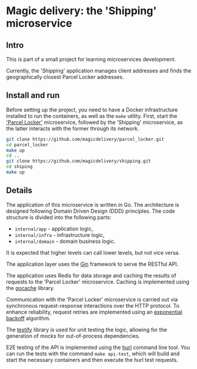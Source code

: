 # Magic delivery: the 'Shipping' microservice

## Intro

This is part of a small project for learning microservices development.

Currently, the 'Shipping' application manages client addresses and finds the geographically closest Parcel Locker addresses.

## Install and run

Before setting up the project, you need to have a Docker infrastructure installed to run the containers, as well as the `make` utility.
First, start the ['Parcel Locker'](https://github.com/magicdelivery/parcel_locker) microservice, followed by the 'Shipping' microservice, as the latter interacts with the former through its network.

```sh
git clone https://github.com/magicdelivery/parcel_locker.git
cd parcel_locker
make up
cd ..
git clone https://github.com/magicdelivery/shipping.git
cd shiping
make up
```

## Details

The application of this microservice is written in Go. The architecture is designed following Domain Driven Design (DDD) principles. The code structure is divided into the following parts:

* `internal/app` - application logic,
* `internal/infra` - infrastructure logic,
* `internal/domain` - domain business logic.

It is expected that higher levels can call lower levels, but not vice versa.

The application layer uses the [Gin](https://gin-gonic.com/) framework to serve the RESTful API.

The application uses Redis for data storage and caching the results of requests to the 'Parcel Locker' microservice. Caching is implemented using the [gocache](https://github.com/eko/gocache) library.

Communication with the 'Parcel Locker' microservice is carried out via synchronous request-response interactions over the HTTP protocol. To enhance reliability, request retries are implemented using an [exponential backoff](https://en.wikipedia.org/wiki/Exponential_backoff) algorithm.

The [testify](https://github.com/stretchr/testify) library is used for unit testing the logic, allowing for the generation of mocks for out-of-process dependencies.

E2E testing of the API is implemented using the [hurl](https://hurl.dev/) command line tool. You can run the tests with the command `make api-test`, which will build and start the necessary containers and then execute the hurl test requests.
